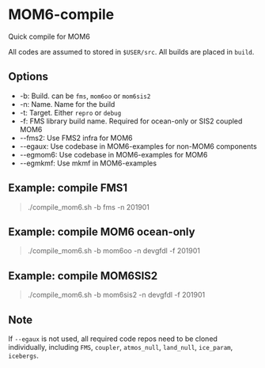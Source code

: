 # MOM6-compile

Quick compile for MOM6

All codes are assumed to stored in `$USER/src`. All builds are placed in `build`.

## Options
* -b: Build. can be `fms`, `mom6oo` or `mom6sis2`
* -n: Name. Name for the build
* -t: Target. Either `repro` or `debug`
* -f: FMS library build name. Required for ocean-only or SIS2 coupled MOM6
* --fms2: Use FMS2 infra for MOM6
* --egaux: Use codebase in MOM6-examples for non-MOM6 components
* --egmom6: Use codebase in MOM6-examples for MOM6
* --egmkmf: Use mkmf in MOM6-examples

## Example: compile FMS1
> ./compile_mom6.sh -b fms -n 201901

## Example: compile MOM6 ocean-only
> ./compile_mom6.sh -b mom6oo -n devgfdl -f 201901

## Example: compile MOM6SIS2
> ./compile_mom6.sh -b mom6sis2 -n devgfdl -f 201901

## Note
If `--egaux` is not used, all required code repos need to be cloned individually, including `FMS`, `coupler`, `atmos_null`, `land_null`, `ice_param`, `icebergs`.